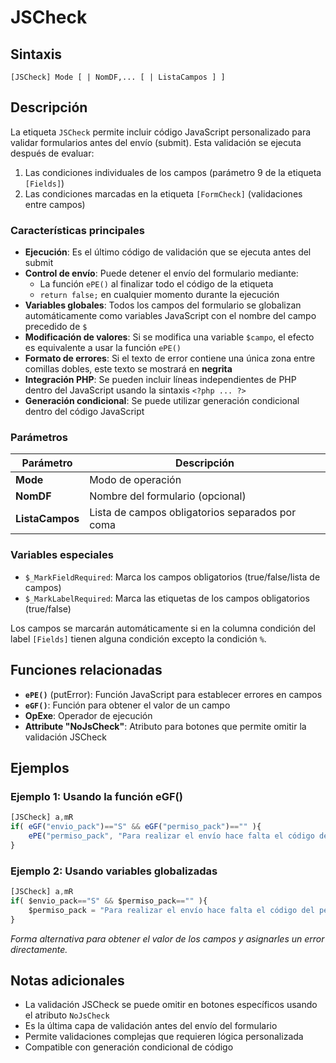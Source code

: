 # JSCheck

## Sintaxis

```
[JSCheck] Mode [ | NomDF,... [ | ListaCampos ] ]
```

## Descripción

La etiqueta `JSCheck` permite incluir código JavaScript personalizado para validar formularios antes del envío (submit). Esta validación se ejecuta después de evaluar:

1. Las condiciones individuales de los campos (parámetro 9 de la etiqueta `[Fields]`)
2. Las condiciones marcadas en la etiqueta `[FormCheck]` (validaciones entre campos)

### Características principales

- **Ejecución**: Es el último código de validación que se ejecuta antes del submit
- **Control de envío**: Puede detener el envío del formulario mediante:
  - La función `ePE()` al finalizar todo el código de la etiqueta
  - `return false;` en cualquier momento durante la ejecución
- **Variables globales**: Todos los campos del formulario se globalizan automáticamente como variables JavaScript con el nombre del campo precedido de `$`
- **Modificación de valores**: Si se modifica una variable `$campo`, el efecto es equivalente a usar la función `ePE()`
- **Formato de errores**: Si el texto de error contiene una única zona entre comillas dobles, este texto se mostrará en **negrita**
- **Integración PHP**: Se pueden incluir líneas independientes de PHP dentro del JavaScript usando la sintaxis `<?php ... ?>`
- **Generación condicional**: Se puede utilizar generación condicional dentro del código JavaScript

### Parámetros

| Parámetro | Descripción |
|-----------|-------------|
| **Mode** | Modo de operación |
| **NomDF** | Nombre del formulario (opcional) |
| **ListaCampos** | Lista de campos obligatorios separados por coma |

### Variables especiales

- `$_MarkFieldRequired`: Marca los campos obligatorios (true/false/lista de campos)
- `$_MarkLabelRequired`: Marca las etiquetas de los campos obligatorios (true/false)

Los campos se marcarán automáticamente si en la columna condición del label `[Fields]` tienen alguna condición excepto la condición `%`.

## Funciones relacionadas

- **`ePE()`** (putError): Función JavaScript para establecer errores en campos
- **`eGF()`**: Función para obtener el valor de un campo
- **OpExe**: Operador de ejecución
- **Attribute "NoJsCheck"**: Atributo para botones que permite omitir la validación JSCheck

## Ejemplos

### Ejemplo 1: Usando la función eGF()

```javascript
[JSCheck] a,mR 
if( eGF("envio_pack")=="S" && eGF("permiso_pack")=="" ){ 
    ePE("permiso_pack", "Para realizar el envío hace falta el código del permiso del PACK");  
}
```

### Ejemplo 2: Usando variables globalizadas

```javascript
[JSCheck] a,mR 
if( $envio_pack=="S" && $permiso_pack=="" ){ 
    $permiso_pack = "Para realizar el envío hace falta el código del permiso del PACK";  
}
```

*Forma alternativa para obtener el valor de los campos y asignarles un error directamente.*

## Notas adicionales

- La validación JSCheck se puede omitir en botones específicos usando el atributo `NoJsCheck`
- Es la última capa de validación antes del envío del formulario
- Permite validaciones complejas que requieren lógica personalizada
- Compatible con generación condicional de código